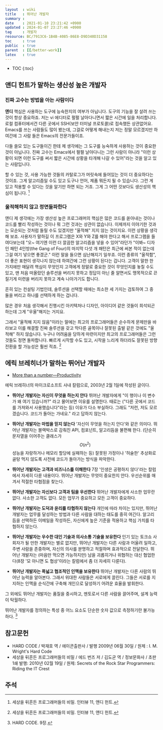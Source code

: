 ```yaml
---
layout  : wiki
title   : 뛰어난 개발자
summary : 
date    : 2021-01-10 23:21:42 +0900
updated : 2024-01-07 23:27:46 +0900
tag     : 개발자
resource: BC/7913C6-1B4B-4085-86E8-D9D340D31158
toc     : true
public  : true
parent  : [[/better-work]]
latex   : true
---
```

* TOC
{:toc}

## 앤디 헌트가 말하는 생산성 높은 개발자

### 진짜 고수는 방법을 아는 사람이다

>
**앤디** 핵심은 사용하는 도구에 능숙한지의 여부가 아닙니다.
도구의 기능을 잘 살려 쓰는 것이 항상 중요하죠.
저는 vi 에디터로 펄펄 날아다니면서 짧은 시간에 일을 처리합니다.
로컬 컴퓨터에서건 다른 곳에서 SSH(보안 터미널 프로토콜)로 접속했든 상관없어요.
Emacs를 쓰는 사람들도 많이 봤는데, 그걸로 어떻게 해내는지 저는 정말 모르겠지만 하여간에 그 사람 들은 Emacs의 전문가들이죠.
>
다들 쓸모 있는 도구들이긴 한데 제 생각에는 그 도구를 능숙하게 사용하는 것이 중요한 것이 아닙니다.
진짜 고수는 Emacs에서 펄펄 날아다니는 그런 사람이 아니라 "이런 상황이 되면 이런 도구를 써서 짧은 시간에 상황을 타개해 나갈 수 있어"라는 것을 알고 있는 사람입니다.
>
할 수 있는 것, 사용 가능한 것들의 카탈로그가 머릿속에 들어있는 것이 더 중요하다는 것이죠.
그게 알고리즘일 수도 있고 도구나 언어, 제품 뭐든지 될 수 있습니다.
그런 게 있고 적용할 수 있다는 것을 알기만 하면 되는 거죠.
그게 그 어떤 것보다도 생산성의 핵심이 됩니다.
[^ed-burns-11]

### 울적해하지 않고 정면돌파한다

>
앤디 제 생각에는 가장 생산성 높은 프로그래머의 핵심은 많은 코드를 쏟아내는 것이나 코드를 빨리 작성하는 것이나 뭐 그런 것과는 상관이 없습니다.
이제까지 이야기한 것과는 모순되는 것처럼 들릴 수도 있겠지만 "울적해" 지지 않는 것이지요.
이런 상황을 생각해 보죠.
사용자가 말하길 이 프로그램은 X와 Y와 Z를 해야 한다고 해서 프로그램을 들 여다보는데 "오~ 여기엔 이런 더 깔끔한 알고리즘을 넣을 수 있어"라던가
"이봐~ 디자인 패턴 4인방(the Gang of Four)의 마지막 다섯 개 패턴은 최근에 써본 적이 없는데 그걸 여기 넣으면 좋겠군."
이런 말을 들으면 심난해지기 일쑤죠.
이런 종류의 "울적함", 더 좋은 표현이 생각나지 않는데 하여간에 그런 상황이 된다는 겁니다.
고객이 말한 한 가지에만 매달려 핵심이 무엇인지 고객에게 정말로 중요한 것이 무엇인지를 놓칠 수도 있고,
맨 처음 떠올랐던 솔루션을 버리지 못하고 정답이 아닌 줄 알면서도 맹목적으로 끈질기게 미련을 버리지 못하고 계속 나아가기도 합니다.
>
흔히 있는 컨설팅 기법인데, 솔루션을 선택할 때에는 최소한 세 가지는 검토하여 그 중 둘을 버리고 하나를 선택하게 하는 겁니다.
>
많은 경우 처음 생각해서 진행시킨 아키텍처나 디자인, 아이디어 같은 것들이 희석되곤 하는데 그게 "우울"해지는 거지요.
>
그래서 "울적해 지지 않음"이라는 말에는 최고의 프로그래머들은 순수하게 문제만을 바라보고 이를 해결할 진짜 솔루션을 갖고 막다른 골목이나 잘못된 출발 같은 것에도 "울적해" 하지 않습니다.
누구나 어려움을 당하게 마련이지만 최고의 프로그래머들은 그런 것들도 정면 돌파합니다.
빠르게 시작할 수도 있고, 시작을 느리게 하더라도 잘못된 방향 전환을 할 가능성은 훨씬 적죠.
[^ed-burns-11]

## 에릭 브레히너가 말하는 뛰어난 개발자

- [More than a number—Productivity][hardcode]

에릭 브레히너의 마이크로소프트 사내 칼럼으로, 2003년 2월 1일에 작성된 글이다.

>
- **뛰어난 개발자는 자신이 무엇을 하는지 안다** 뛰어난 개발자에게 "이 행이나 이 변수가 왜 여기 있습니까?" 라고 물어보면 이유를 설명한다. 때로는 ("다른 곳에서 코드를 가져와서 사용했습니다"라는 등) 이유가 다소 부실하다. 그래도 "저런, 저도 모르겠습니다. 코드가 돌아는 가네요." 라고 답하지 않는다.
>
- **뛰어난 개발자는 마법을 믿지 않는다** '자신이 무엇을 하는지 안다'와 같은 의미다. 뛰어난 개발자는 블랙박스로 감춰진 API, 컴포넌트, 알고리듬을 불편해 한다. (단순히 문자열을 이어주는 클래스가 $$O(n^2)$$ 성능을 자랑하거나 메모리 할당에 실패하는 등) 잘못된 가정이나 '허술한' 추상화로 골탕 먹지 않도록 사전에 코드가 돌아가는 방식을 파악한다.
>
- **뛰어난 개발자는 고객과 비즈니스를 이해한다** 7장 '인생은 공평하지 않다'라는 칼럼에서 자세히 다룬 내용이다. 뛰어난 개발자는 무엇이 중요한지 안다. 우선순위를 매겨서 적절한 타협점을 찾는다.
>
- **뛰어난 개발자는 자신보다 고객과 팀을 우선한다** 뛰어난 개발자에게 사소한 업무란 없다. 사소한 고객도 없다. 모든 업무가 중요하고 모든 고객이 중요하다.
>
- **뛰어난 개발자는 도덕과 윤리를 타협하지 않는다** 개인에 따라 차이는 있지만, 뛰어난 개발자는 업무를 달성하는 방법과 다른 사람을 대하는 태도를 중히 여긴다. 알고리듬을 선택하든 이메일을 작성하든, 자신에게 높은 기준을 적용하고 핵심 가치를 타협하지 않는다.
>
- **뛰어난 개발자는 우수한 대인 기술과 의사소통 기술을 보유한다** 인기 있는 토크쇼 사회자가 될 만한 개발자는 별로 없지만, 뛰어난 개발자는 다른 사람과 어울려 일하고, 주변 사람을 존중하며, 자신의 의사를 분명하고 적절하며 효과적으로 전달한다. 뛰어난 개발자는 (마음만 먹으면 가능하지만) 남을 괴롭히거나 위협하는 대신 협업한다(8장 '모 아니면 도 협상'이라는 칼럼에서 좀 더 자세히 다룬다).
>
- **뛰어난 개발자는 폭넓고 협조적인 인맥을 보유한다** 뛰어난 개발자는 다른 사람의 뛰어난 능력을 알아본다. 그래서 위대한 사람들은 서로에게 끌린다. 그들은 서로를 지지하는 인맥을 순식간에 구축해 개인으로 달성하기 어려운 효율을 발휘한다.
>
그 외에도 뛰어난 개발자는 품질을 중시하고, 멘토로서 다른 사람을 끌어주며, 설계 능력이 탁월하다.
>
뛰어난 개발자를 정의하는 특성 중 어느 요소도 단순한 숫자 값으로 측정하기란 불가능하다.
[^hardcode-9]

## 참고문헌

- HARD CODE / 박재호 역 / 에이콘출판사 / 발행 2009년 06월 30일 / 원제 : I. M. Wright's Hard Code
- 세상을 뒤흔든 프로그래머들의 비밀 / 에드 번즈 저 / 김도균 역 / 정보문화사 / 초판 1쇄 발행: 2010년 02월 19일 / 원제: Secrets of the Rock Star Programmers: Riding the IT Crest

## 주석

[^hardcode-9]: HARD CODE. 9장.

[hardcode]: https://imwrightshardcode.com/2003/02/more-than-a-number-productivity/

[^ed-burns-11]: 세상을 뒤흔든 프로그래머들의 비밀. 인터뷰 11, 앤디 헌트.

